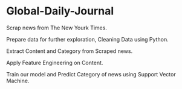 # Global-Daily-Journal
Scrap news from The New Yourk Times.

Prepare data for further exploration, Cleaning Data using Python.

Extract Content and Category from Scraped news.

Apply Feature Engineering on Content.

Train our model and Predict Category of news using Support Vector Machine.
